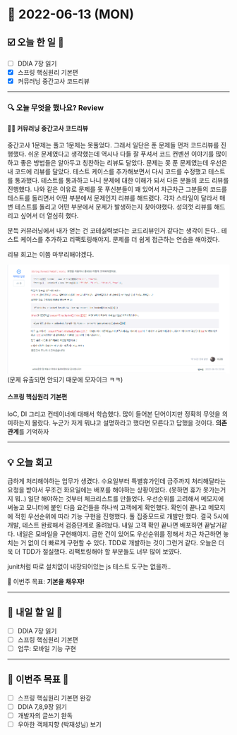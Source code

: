 # 📆 2022-06-13 (MON)
## ☑️ 오늘 한 일 📑
- [ ] DDIA 7장 읽기
- [x] 스프링 핵심원리 기본편
- [x] 커뮤러닝 중간고사 코드리뷰
***

### 🔍️ 오늘 무엇을 했나요? Review
#### 👩‍💻 커뮤러닝 중간고사 코드리뷰
중간고사 1문제는 풀고 1문제는 못풀었다. 그래서 일단은 푼 문제들 먼저 코드리뷰를 진행했다. 쉬운 문제였다고 생각했는데 역시나 다들 잘 푸셔서
코드 컨벤션 이야기를 많이 하고 좋은 방법들은 알아두고 칭찬하는 리뷰도 달았다. 문제는 못 푼 문제였는데 우선은 내 코드에 리뷰를 달았다. 
테스트 케이스를 추가해보면서 다시 코드를 수정했고 테스트를 통과했다. 테스트를 통과하고 나니 문제에 대한 이해가 되서 다른 분들의 코드 리뷰를 진행했다.
나와 같은 이유로 문제를 못 푸신분들이 꽤 있어서 차근차근 그분들의 코드를 테스트를 돌리면서 어떤 부분에서 문제인지 리뷰를 해드렸다. 
각자 스타일이 달라서 매번 테스트를 돌리고 어떤 부분에서 문제가 발생하는지 찾아야했다. 성의껏 리뷰를 해드리고 싶어서 더 열심히 했다. 

문득 커뮤러닝에서 내가 얻는 건 코테실력보다는 코드리뷰인거 같다는 생각이 든다.. 테스트 케이스를 추가하고 리팩토링해야지. 문제를 더 쉽게 접근하는 연습을 해야겠다.

리뷰 회고는 이쯤 마무리해야겠다.

![리뷰](/img/코드리뷰2주차.png)
(문제 유출되면 안되기 때문에 모자이크 ㅋㅋ)

#### 스프링 핵심원리 기본편 
IoC, DI 그리고 컨테이너에 대해서 학습했다. 많이 들어본 단어이지만 정확히 무엇을 의미하는지 몰랐다. 
누군가 저게 뭐냐고 설명하라고 했다면 모른다고 답했을 것이다. **의존관계**를 기억하자 

***

## 💡 오늘 회고
급하게 처리해야하는 업무가 생겼다. 수요일부터 특별휴가인데 금주까지 처리해달라는 요청을 받아서 무조건 화요일에는 배포를 해야하는 상황이었다. 
(못하면 휴가 못가는거지 뭐..) 
일단 해야하는 것부터 체크리스트를 만들었다. 우선순위를 고려해서 메모지에 써놓고 모니터에 붙인 다음 요건들을 하나씩 고객에게 확인했다. 
확인이 끝나고 메모지에 적힌 우선순위에 따라 기능 구현을 진행했다. 풀 집중모드로 개발만 했다. 결국 5시에 개발, 테스트 완료해서 검증단계로 올려놨다. 
내일 고객 확인 끝나면 배포하면 끝날거같다. 내일은 모바일을 구현해야지. 급한 건이 있어도 우선순위를 정해서 차근 차근하면 놓치는 거 없이 
더 빠르게 구현할 수 있다. TDD로 개발하는 것이 그런거 같다. 오늘은 더욱 더 TDD가 절실했다. 리팩토링해야 할 부분들도 너무 많이 보였다. 

junit처럼 따로 설치없이 내장되어있는 js 테스트 도구는 없을까..


🎯 이번주 목표: **기본을 채우자!**

***

## 🎯 내일 할 일 🎯
- [ ] DDIA 7장 읽기
- [ ] 스프링 핵심원리 기본편
- [ ] 업무: 모바일 기능 구현

***

## 🏁 이번주 목표 🏁
- [ ] 스프링 핵심원리 기본편 완강
- [ ] DDIA 7,8,9장 읽기
- [ ] 개발자의 글쓰기 완독
- [ ] 우아한 객체지향 (박재성님) 보기
